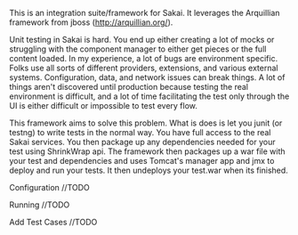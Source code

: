 This is an integration suite/framework for Sakai.  It leverages the Arquillian framework from jboss (http://arquillian.org/).

Unit testing in Sakai is hard.  You end up either creating a lot of mocks or struggling with the component manager to either get pieces or the full content loaded.  In my experience, a lot of bugs are environment specific.  Folks use all sorts of different providers, extensions, and various external systems.  Configuration, data, and network issues can break things.  A lot of things aren't discovered until production because testing the real environment is difficult, and a lot of time facilitating the test only through the UI is either difficult or impossible to test every flow.

This framework aims to solve this problem.  What is does is let you junit (or testng) to write tests in the normal way.  You have full access to the real Sakai services.  You then package up any dependencies needed for your test using ShrinkWrap api.  The framework then packages up a war file with your test and dependencies and uses Tomcat's manager app and jmx to deploy and run your tests.  It then undeploys your test.war when its finished.  

Configuration
//TODO

Running
//TODO

Add Test Cases
//TODO
